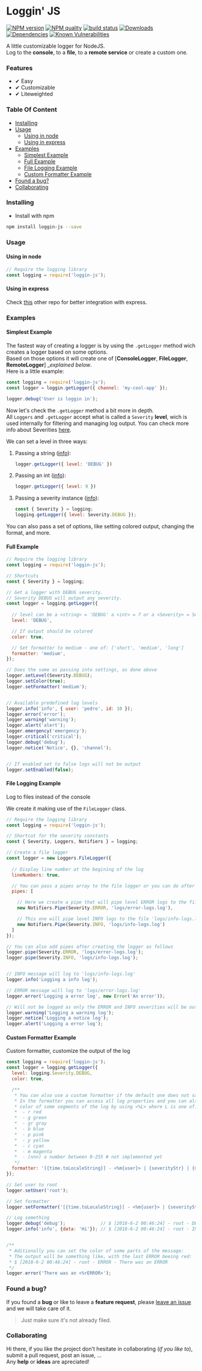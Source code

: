 # Loggin' JS <!-- omit in toc -->

[![NPM version][npm-image]][npm-url]
[![NPM quality][code-quality-badge]][code-quality-link]
[![build status][travis-image]][travis-url]
[![Downloads][downloads-badge]][downloads-link]
[![Dependencies][dependencies-badge]][dependencies-link]
[![Known Vulnerabilities][vulnerabilities-badge]][vulnerabilities-link]


<!-- Links -->
[npm-image]: https://img.shields.io/npm/v/loggin-js.svg?style=flat-square
[npm-url]: https://npmjs.org/package/loggin-js

[travis-image]: https://img.shields.io/travis/nombrekeff/loggin-js.svg?style=flat-square
[travis-url]: https://travis-ci.org/nombrekeff/loggin-js

[code-quality-badge]: http://npm.packagequality.com/shield/loggin-js.svg?style=flat-square
[code-quality-link]: https://packagequality.com/#?package=loggin-js

[downloads-badge]: https://img.shields.io/npm/dt/loggin-js.svg?style=flat-square
[downloads-link]: https://www.npmjs.com/package/loggin-js

[dependencies-badge]: https://img.shields.io/david/nombrekeff/loggin-js.svg?style=flat-square
[dependencies-link]: https://david-dm.org/nombrekeff/loggin-js?view=tree

[vulnerabilities-badge]: https://snyk.io/test/npm/loggin-js/badge.svg?style=flat-square
[vulnerabilities-link]: https://snyk.io/test/npm/loggin-js

[docs:severity]: https://github.com/nombrekeff/loggin-js/wiki/Severity

A little customizable logger for NodeJS.  
Log to the **console**, to a **file**, to a **remote service** or create a custom one.

### Features <!-- omit in toc -->
* ✔︎ Easy 
* ✔︎ Customizable
* ✔︎ Liteweighted

### Table Of Content <!-- omit in toc -->
- [Installing](#installing)
- [Usage](#usage)
  - [Using in node](#using-in-node)
  - [Using in express](#using-in-express)
- [Examples](#examples)
  - [Simplest Example](#simplest-example)
  - [Full Example](#full-example)
  - [File Logging Example](#file-logging-example)
  - [Custom Formatter Example](#custom-formatter-example)
- [Found a bug?](#found-a-bug)
- [Collaborating](#collaborating)


### Installing
* Install with npm
```bash
npm install loggin-js --save
```

### Usage
#### Using in node
```javascript
// Require the logging library
const logging = require('loggin-js');
```

#### Using in express
Check [this](https://github.com/nombrekeff/express-loggin-js) other repo for better integration with express. 

### Examples
#### Simplest Example
The fastest way of creating a logger is by using the `.getLogger` method wich creates a logger based on some options.  
Based on those options it will create one of [**ConsoleLogger**, **FileLogger**, **RemoteLogger**] __explained below_.  
Here is a little example:
```js
const logging = require('loggin-js');
const logger = loggin.getLogger({ channel: 'my-cool-app' });

logger.debug('User is loggin in');
```

Now let's check the `.getLogger` method a bit more in depth.  
All `Loggers` and `.getLogger` accept what is called a `Severity` **level**, wich is used internally for filtering and managing log output. You can check more info about Severities [here]().  

We can set a level in three ways:
1. Passing a string ([info][docs:severity]): 
    ```js
    logger.getLogger({ level: 'DEBUG' })
    ```
1. Passing an int ([info][docs:severity]): 
    ```js
    logger.getLogger({ level: 9 })
    ```
3. Passing a severity instance ([info][docs:severity]): 
    ```js
    const { Severity } = logging;
    logging.getLogger({ level: Severity.DEBUG });
    ```

You can also pass a set of options, like setting colored output, changing the format, and more.


#### Full Example
```javascript
// Require the logging library
const logging = require('loggin-js');

// Shortcuts
const { Severity } = logging;

// Get a logger with DEBUG severity. 
// Severity DEBUG will output any severity.
const logger = logging.getLogger({
  
  // level can be a <string> = 'DEBUG' a <int> = 7 or a <Severity> = Severity.DEBUG 
  level: 'DEBUG',

  // If output should be colored
  color: true,

  // Set formatter to medium - one of: ['short', 'medium', 'long']
  formatter: 'medium',
});

// Does the same as passing into settings, as done above
logger.setLevel(Severity.DEBUG);
logger.setColor(true);
logger.setFormatter('medium');


// Available predefined log levels
logger.info('info', { user: 'pedro', id: 10 });
logger.error('error');
logger.warning('warning');
logger.alert('alert');
logger.emergency('emergency');
logger.critical('critical');
logger.debug('debug');
logger.notice('Notice', {}, 'channel');


// If enabled set to false logs will not be output
logger.setEnabled(false);
```


#### File Logging Example
Log to files instead of the console

We create it making use of the `FileLogger` class.  
```javascript
// Require the logging library
const logging = require('loggin-js');

// Shortcut for the severity constants
const { Severity, Loggers, Notifiers } = logging;

// Create a file logger
const logger = new Loggers.FileLogger({
  
  // Display line number at the begining of the log 
  lineNumbers: true,

  // You can pass a pipes array to the file logger or you can do after instancing (showed below)
  pipes: [

    // Here we create a pipe that will pipe level ERROR logs to the file 'logs/error-logs.log'
    new Notifiers.Pipe(Severity.ERROR, 'logs/error-logs.log'),

    // This one will pipe level INFO logs to the file 'logs/info-logs.log'
    new Notifiers.Pipe(Severity.INFO, 'logs/info-logs.log')
  ]
});

// You can also add pipes after creating the logger as follows
logger.pipe(Severity.ERROR, 'logs/error-logs.log');
logger.pipe(Severity.INFO, 'logs/info-logs.log');


// INFO message will log to 'logs/info-logs.log'
logger.info('Logging a info log');

// ERROR message will log to 'logs/error-logs.log'
logger.error('Logging a error log', new Error('An error'));

// Will not be logged as only the ERROR and INFO severities will be output to their respective files
logger.warning('Logging a warning log');
logger.notice('Logging a notice log');
logger.alert('Logging a error log');
```

#### Custom Formatter Example
Custom formatter, customize the output of the log 
```javascript
const logging = require('loggin-js');
const logger = logging.getLogger({
  level: logging.Severity.DEBUG,
  color: true,

  /**
   * You can also use a custom formatter if the default one does not satisfy your needs.
   * In the formatter you can access all log properties and you can also set the 
   * color of some segments of the log by using <%L> where L is one of:
   *  - r red
   *  - g green
   *  - gr gray
   *  - b blue
   *  - p pink
   *  - y yellow
   *  - c cyan
   *  - m magenta
   *  - (nnn) a number between 0-255 # not implemented yet
   */
  formatter: '[{time.toLocaleString}] - <%m{user}> | {severityStr} | {message} - {JSON.stringify(data)}'
});

// Set user to root
logger.setUser('root');

// Set formatter
logger.setFormatter('[{time.toLocaleString}] - <%m{user}> | {severityStr} | {message} - {JSON.stringify(message)}');

// Log something
logger.debug('debug');             // $ [2018-6-2 00:46:24] - root - DEBUG - debug
logger.info('info', {data: 'Hi'}); // $ [2018-6-2 00:46:24] - root - INFO - info - {"data":"Hi"}


/**
 * Aditionally you can set the color of some parts of the message:
 * The output will be something like, with the last ERROR beeing red:
 * $ [2018-6-2 00:46:24] - root - ERROR - There was an ERROR 
 */
logger.error('There was an <%rERROR>'); 
```

### Found a bug?
If you found a **bug** or like to leave a **feature request**, please [leave an issue](https://github.com/nombrekeff/express-loggin-js/issues/new/choose) and we will take care of it.
> Just make sure it's not already filed.


### Collaborating
Hi there, if you like the project don't hesitate in collaborating (_if you like to_), submit a pull request, post an issue, ...   
Any **help** or **ideas** are apreciated!


[RFC3164]: https://tools.ietf.org/html/rfc3164
